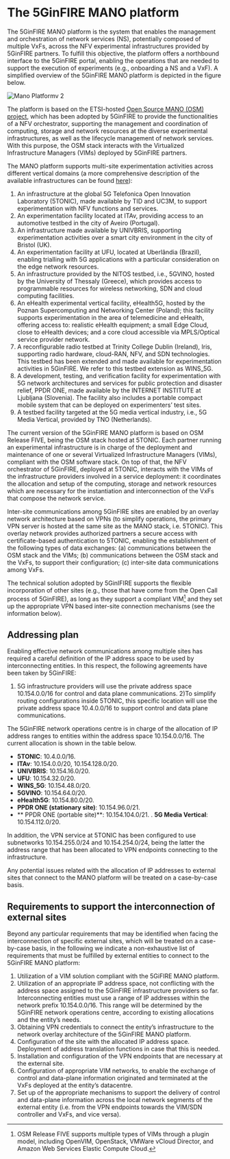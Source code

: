 <!-- TITLE: The 5GinFIRE MANO platform -->
<!-- SUBTITLE: A description of the 5GinFIRE MANO platform -->

# The 5GinFIRE MANO platform
The 5GinFIRE MANO platform is the system that enables the management and orchestration of network services (NS), potentially composed of multiple VxFs, across the NFV experimental infrastructures provided by 5GinFIRE partners. To fulfill this objective, the platform offers a northbound interface to the 5GinFIRE portal, enabling the operations that are needed to support the execution of experiments (e.g., onboarding a NS and a VxF). A simplified overview of the 5GinFIRE MANO platform is depicted in the figure below.

![Mano Platformv 2](/uploads/5-tonic/mano-platform-v-4.png "Mano Platformv 4")

The platform is based on the ETSI-hosted [Open Source MANO (OSM) project](https://osm.etsi.org/), which has been adopted by 5GinFIRE to provide the functionalities of a NFV orchestrator, supporting the management and coordination of computing, storage and network resources at the diverse experimental infrastructures, as well as the lifecycle management of network services. With this purpose, the OSM stack interacts with the Virtualized Infrastructure Managers (VIMs) deployed by 5GinFIRE partners. 

The MANO platform supports multi-site experimentation activities across different vertical domains (a more comprehensive description of the available infrastructures can be found [here](http://wiki.5ginfire.eu/5GinFIREtestbeds)):

1)	An infrastructure at the global 5G Telefonica Open Innovation Laboratory (5TONIC), made available by TID and UC3M, to support experimentation with NFV functions and services.
2)	An experimentation facility located at ITAv, providing access to an automotive testbed in the city of Aveiro (Portugal).
3)	An infrastructure made available by UNIVBRIS, supporting experimentation activities over a smart city environment in the city of Bristol (UK).
4)	An experimentation facility at UFU, located at Uberlândia (Brazil), enabling trialling with 5G applications with a particular consideration on the edge network resources.
5)	An infrastructure provided by the NITOS testbed, i.e., 5GVINO, hosted by the University of Thessaly (Greece), which provides access to programmable resources for wireless networking, SDN and cloud computing facilities.
6)	An eHealth experimental vertical facility, eHealth5G, hosted by the Poznan Supercomputing and Networking Center (Poland); this facility supports experimentation in the area of telemedicine and eHealth, offering access to: realistic eHealth equipment; a small Edge Cloud, close to eHealth devices; and a core cloud accessible via MPLS/Optical service provider network.
7)	A reconfigurable radio testbed at Trinity College Dublin (Ireland), Iris, supporting radio hardware, cloud-RAN, NFV, and SDN technologies. This testbed has been extended and made available for experimentation activities in 5GinFIRE. We refer to this testbed extension as WINS_5G.
8)	A development, testing, and verification facility for experimentation with 5G network architectures and services for public protection and disaster relief, PPDR ONE, made available by the INTERNET INSTITUTE at Ljubljana (Slovenia). The facility also includes a portable compact mobile system that can be deployed on experimenters’ test sites.
9)	A testbed facility targeted at the 5G media vertical industry, i.e., 5G Media Vertical, provided by TNO (Netherlands).

The current version of the 5GinFIRE MANO platform is based on OSM Release FIVE, being the OSM stack hosted at 5TONIC. Each partner running an experimental infrastructure is in charge of the deployment and maintenance of one or several Virtualized Infrastructure Managers (VIMs), compliant with the OSM software stack. On top of that, the NFV orchestrator of 5GinFIRE, deployed at 5TONIC, interacts with the VIMs of the infrastructure providers involved in a service deployment: it coordinates the allocation and setup of the computing, storage and network resources which are necessary for the instantiation and interconnection of the VxFs that compose the network service.

Inter-site communications among 5GinFIRE sites are enabled by an overlay network architecture based on VPNs (to simplify operations, the primary VPN server is hosted at the same site as the MANO stack, i.e. 5TONIC). This overlay network provides authorized partners a secure access with certificate-based authentication to 5TONIC, enabling the establishment of the following types of data exchanges: (a) communications between the OSM stack and the VIMs; (b) communications between the OSM stack and the VxFs, to support their configuration; (c) inter-site data communications among VxFs. 

The technical solution adopted by 5GinIFIRE supports the flexible incorporation of other sites (e.g., those that have come from the Open Call process of 5GinFIRE), as long as they support a compliant VIM[^1] and they set up the appropriate VPN based inter-site connection mechanisms (see the information below).

[^1]: OSM Release FIVE supports multiple types of VIMs through a plugin model, including OpenVIM, OpenStack, VMWare vCloud Director, and Amazon Web Services Elastic Compute Cloud.


## Addressing plan
Enabling effective network communications among multiple sites has required a careful definition of the IP address space to be used by interconnecting entities. In this respect, the following agreements have been taken by 5GinFIRE:

1)	5G infrastructure providers will use the private address space 10.154.0.0/16 for control and data plane communications.
2)To simplify routing configurations inside 5TONIC, this specific location will use the private address space 10.4.0.0/16 to support control and data plane communications.

The 5GinFIRE network operations centre is in charge of the allocation of IP address ranges to entities within the address space 10.154.0.0/16. The current allocation is shown in the table below.

- **5TONIC**: 10.4.0.0/16.
- **ITAv**:	10.154.0.0/20, 10.154.128.0/20.
- **UNIVBRIS**:	10.154.16.0/20.
- **UFU**:	10.154.32.0/20.
- **WINS_5G**:	10.154.48.0/20.
- **5GVINO**:	10.154.64.0/20.
- **eHealth5G**:	10.154.80.0/20.
- **PPDR ONE (stationary site)**: 10.154.96.0/21.
- ** PPDR ONE (portable site)**: 10.154.104.0/21.
. **5G Media Vertical**: 10.154.112.0/20.

In addition, the VPN service at 5TONIC has been configured to use subnetworks 10.154.255.0/24 and 10.154.254.0/24, being the latter the address range that has been allocated to VPN endpoints connecting to the infrastructure.

Any potential issues related with the allocation of IP addresses to external sites that connect to the MANO platform will be treated on a case-by-case basis. 

## Requirements to support the interconnection of external sites
Beyond any particular requirements that may be identified when facing the interconnection of specific external sites, which will be treated on a case-by-case basis, in the following we indicate a non-exhaustive list of requirements that must be fulfilled by external entities to connect to the 5GinFIRE MANO platform:

1)	Utilization of a VIM solution compliant with the 5GiFIRE MANO platform.
2)	Utilization of an appropriate IP address space, not conflicting with the address space assigned to the 5GinFIRE infrastructure providers so far. Interconnecting entities must use a range of IP addresses within the network prefix 10.154.0.0/16. This range will be determined by the 5GinFIRE network operations centre, according to existing allocations and the entity’s needs.
3)	Obtaining VPN credentials to connect the entity’s infrastructure to the network overlay architecture of the 5GinFIRE MANO platform. 
4)	Configuration of the site with the allocated IP address space. Deployment of address translation functions in case that this is needed.
5)	Installation and configuration of the VPN endpoints that are necessary at the external site.
6)	Configuration of appropriate VIM networks, to enable the exchange of control and data-plane information originated and terminated at the VxFs deployed at the entity’s datacentre.
7)	Set up of the appropriate mechanisms to support the delivery of control and data-plane information across the local network segments of the external entity (i.e. from the VPN endpoints towards the VIM/SDN controller and VxFs, and vice versa).


